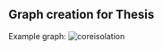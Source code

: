 ## Graph creation for Thesis

Example graph:
![coreisolation](https://user-images.githubusercontent.com/48760013/140747983-c78ff710-5943-4bca-8a9d-9d29c76f7c31.PNG)


